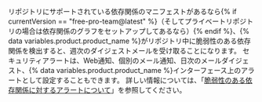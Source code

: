 リポジトリにサポートされている依存関係のマニフェストがあるなら{% if currentVersion == "free-pro-team@latest" %}（そしてプライベートリポジトリの場合は依存関係のグラフをセットアップしてあるなら）{% endif %}、{% data variables.product.product_name %}がリポジトリ中に脆弱性のある依存関係を検出すると、週次のダイジェストメールを受け取ることになります。 セキュリティアラートは、Web通知、個別のメール通知、日次のメールダイジェスト、{% data variables.product.product_name %}インターフェース上のアラートとして設定することもできます。 詳しい情報については、「[脆弱性のある依存関係に対するアラートについて](/github/managing-security-vulnerabilities/about-alerts-for-vulnerable-dependencies)」を参照してください。
